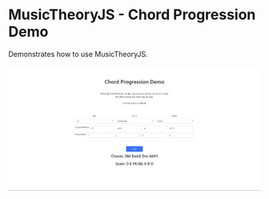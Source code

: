 # MusicTheoryJS - Chord Progression Demo

Demonstrates how to use MusicTheoryJS.

![screenshot](screen.jpg)